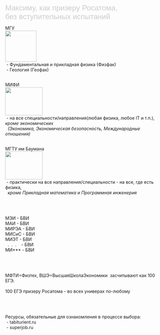 <html>
<header>
<meta charset="utf-8">
</header>
<body>
<p>
<font color="#cccccc" size="+2" face="arial">Максиму, как призеру Росатома,<br/>
без вступительных испытаний </font>
</p>
<p>

МГУ<br/>
<img src="https://c-pravda.ru/uploads/thumbs/articles/square/62b02313f740dafe50d2a1b3e3d0aa909c30594c.jpg" width="100" height="100"><br/>
&nbsp;- Фундаментальная и прикладная физика (Физфак)<br/>
&nbsp;- Геология (Геофак)
</p>
<p>
<br/>МИФИ<br/>
<img src="https://www.meme-arsenal.com/memes/1513ce4d60a311e278aa4dd4d131c23a.jpg" width="120" height="90"><br/>
&nbsp;- на все специальности/направления(любая физика, любое IT и т.п.), <i>кроме экономических<br/>
&nbsp;&nbsp;(Экономика, Экономическая безопасность, Международные отношения)</i>
</p>
<p>
<br/>МГТУ им Баумана<br/>
<img src="https://www.univerest.ru/upload/medialibrary/9d0/9d0142d2c457ab29133fdc563c9f1680.jpg" width="120" height="90"><br/>
&nbsp;- практически на все направления/специальности - на все, где есть физика,<br/>
&nbsp;&nbsp;<i>кроме Прикладная математика и Программная инженерия</i>
</p>
<p>
&nbsp;<br/>
&nbsp;<br/>
&nbsp;<br/>
МЭИ - БВИ<br/>
МАИ - БВИ<br/>
МИРЭА - БВИ<br/>
МИСиС - БВИ<br/>
МИЭТ - БВИ<br/>
&nbsp;&nbsp;.&nbsp;&nbsp;.&nbsp;&nbsp;.&nbsp;&nbsp;&nbsp;&nbsp;- БВИ<br/>
МИ***  - БВИ

</p>
<p>
&nbsp;<br/>
&nbsp;<br/>
&nbsp;<br/>
МФТИ=Физтех, ВШЭ=ВысшаяШколаЭкономики&nbsp;&nbsp;засчитывают как 100 ЕГЭ.<br/><br/>100 ЕГЭ призеру Росатома - во всех универах по-любому
</p>
<p>
&nbsp;<br/>
&nbsp;<br/>
&nbsp;<br/>
Ресурсы, обязательные для ознакомления в процессе выбора:<br/>
&nbsp;- tabiturient.ru<br/>
&nbsp;- superjob.ru<br/>
</p>

</body>
<html>
